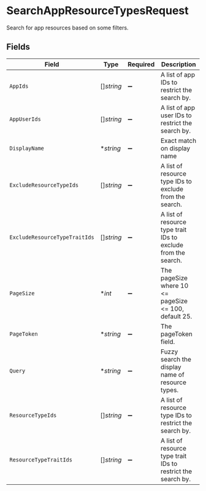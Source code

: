 # SearchAppResourceTypesRequest

Search for app resources based on some filters.


## Fields

| Field                                                         | Type                                                          | Required                                                      | Description                                                   |
| ------------------------------------------------------------- | ------------------------------------------------------------- | ------------------------------------------------------------- | ------------------------------------------------------------- |
| `AppIds`                                                      | []*string*                                                    | :heavy_minus_sign:                                            | A list of app IDs to restrict the search by.                  |
| `AppUserIds`                                                  | []*string*                                                    | :heavy_minus_sign:                                            | A list of app user IDs to restrict the search by.             |
| `DisplayName`                                                 | **string*                                                     | :heavy_minus_sign:                                            | Exact match on display name                                   |
| `ExcludeResourceTypeIds`                                      | []*string*                                                    | :heavy_minus_sign:                                            | A list of resource type IDs to exclude from the search.       |
| `ExcludeResourceTypeTraitIds`                                 | []*string*                                                    | :heavy_minus_sign:                                            | A list of resource type trait IDs to exclude from the search. |
| `PageSize`                                                    | **int*                                                        | :heavy_minus_sign:                                            | The pageSize where 10 <= pageSize <= 100, default 25.         |
| `PageToken`                                                   | **string*                                                     | :heavy_minus_sign:                                            | The pageToken field.                                          |
| `Query`                                                       | **string*                                                     | :heavy_minus_sign:                                            | Fuzzy search the display name of resource types.              |
| `ResourceTypeIds`                                             | []*string*                                                    | :heavy_minus_sign:                                            | A list of resource type IDs to restrict the search by.        |
| `ResourceTypeTraitIds`                                        | []*string*                                                    | :heavy_minus_sign:                                            | A list of resource type trait IDs to restrict the search by.  |